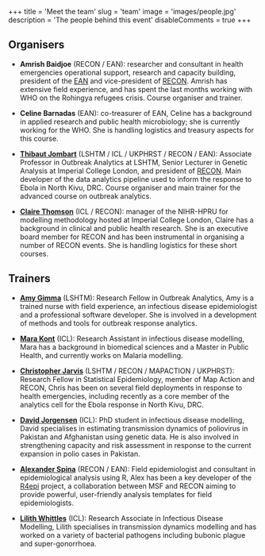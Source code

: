 +++
title = 'Meet the team'
slug = 'team'
image = 'images/people.jpg'
description = 'The people behind this event'
disableComments = true
+++





## Organisers

* **Amrish Baidjoe** (RECON / EAN): researcher and consultant in health
  emergencies operational support, research and capacity building, president of
  the [EAN](https://epietalumni.net/) and vice-president of
  [RECON](https://www.repidemicsconsortium.org/). Amrish has extensive field
  experience, and has spent the last months working with WHO on the Rohingya
  refugees crisis. Course organiser and trainer.


* **Celine Barnadas** (EAN): co-treasurer of EAN, Celine has a background in
  applied research and public health microbiology; she is currently working for
  the WHO. She is handling logistics and treasury aspects for this course.

* [**Thibaut Jombart**](https://thibautjombart.netlify.com/) (LSHTM / ICL /
  UKPHRST / RECON / EAN): Associate Professor in Outbreak Analytics at LSHTM, Senior
  Lecturer in Genetic Analysis at Imperial College London, and president of
  [RECON](https://www.repidemicsconsortium.org/). Main developer of the data
  analytics pipeline used to inform the response to Ebola in North Kivu,
  DRC. Course organiser and main trainer for the advanced course on outbreak
  analytics.


* [**Claire Thomson**](https://www.imperial.ac.uk/people/c.thomson) (ICL /
  RECON): manager of the NIHR-HPRU for modelling methodology hosted at Imperial
  College London, Claire has a background in clinical and public health
  research. She is an executive board member for RECON and has been instrumental in
  organising a number of RECON events. She is handling logistics for these short
  courses.




## Trainers

* [**Amy Gimma**](https://www.lshtm.ac.uk/aboutus/people/gimma.amy) (LSHTM):
  Research Fellow in Outbreak Analytics, Amy is a trained nurse with field
  experience, an infectious disease epidemiologist and a professional software
  developer. She is involved in a development of methods and tools for outbreak
  response analytics.


* [**Mara Kont**](https://www.imperial.ac.uk/people/mara.kont17) (ICL): Research
  Assistant in infectious disease modelling, Mara has a background in biomedical
  sciences and a Master in Public Health, and currently works on Malaria
  modelling.


* [**Christopher Jarvis**](https://uk.linkedin.com/in/c-jarvis) (LSHTM / RECON /
  MAPACTION / UKPHRST): Research Fellow in Statistical Epidemiology, member of Map Action
  and RECON, Chris has been on several field deployments in response to health
  emergencies, including recently as a core member of the analytics cell for the
  Ebola response in North Kivu, DRC.


* [**David Jorgensen**](https://www.imperial.ac.uk/people/david.jorgensen13)
  (ICL): PhD student in infectious disease modelling, David specialises in
  estimating transmission dynamics of poliovirus in Pakistan and Afghanistan
  using genetic data. He is also involved in strengthening capacity and risk
  assessment in response to the current expansion in polio cases in Pakistan.


* [**Alexander Spina**](https://github.com/aspina7) (RECON / EAN): Field
  epidemiologist and consultant in epidemiological analysis using R, Alex has
  been a key developer of the [R4epi](https://github.com/R4EPI/sitrep) project,
  a collaboration between MSF and RECON aiming to provide powerful,
  user-friendly analysis templates for field epidemiologists.


* [**Lilith Whittles**](https://lilithwhittles.com/) (ICL): Research Associate
  in Infectious Disease Modelling, Lilith specialises in transmission dynamics
  modelling and has worked on a variety of bacterial pathogens including bubonic
  plague and super-gonorrhoea.
  

